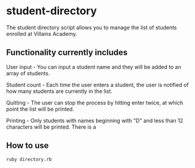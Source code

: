 # student-directory #

The student directory script allows you to manage the list of students enrolled 
at Villains Academy.


## Functionality currently includes ##

User input - You can input a student name and they will be added to an array of 
             students.  
             
Student count - Each time the user enters a student,  the user is notified of 
                how many students are currently in the list.
                
Quitting - The user can stop the process by hitting enter twice, at which point
           the list will be printed.

Printing - Only students with names beginning with "D" and less than 12 characters 
           will be printed.  There is a 


## How to use ##

``` shell
ruby directory.rb
```


